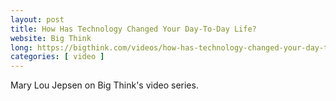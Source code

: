 ```yaml
---
layout: post
title: How Has Technology Changed Your Day-To-Day Life?
website: Big Think
long: https://bigthink.com/videos/how-has-technology-changed-your-day-to-day-life/
categories: [ video ]
---
```

Mary Lou Jepsen on Big Think's video series.